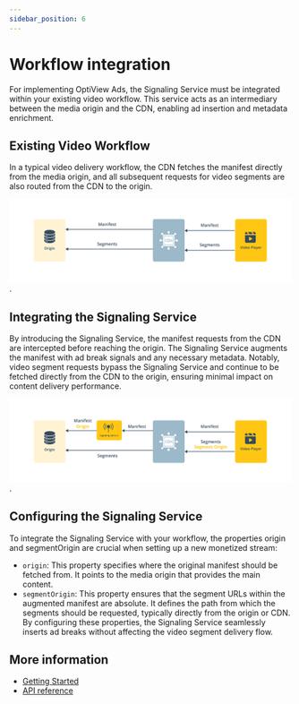 ```yaml
---
sidebar_position: 6
---
```


# Workflow integration

For implementing OptiView Ads, the Signaling Service must be integrated within your existing video workflow. This service acts as an intermediary between the media origin and the CDN, enabling ad insertion and metadata enrichment.

## Existing Video Workflow

In a typical video delivery workflow, the CDN fetches the manifest directly from the media origin, and all subsequent requests for video segments are also routed from the CDN to the origin.

![Video workflow before](../assets/img/workflow-optiview-ads-before.png).

## Integrating the Signaling Service

By introducing the Signaling Service, the manifest requests from the CDN are intercepted before reaching the origin. The Signaling Service augments the manifest with ad break signals and any necessary metadata. Notably, video segment requests bypass the Signaling Service and continue to be fetched directly from the CDN to the origin, ensuring minimal impact on content delivery performance.

![Video workflow after](../assets/img/workflow-optiview-ads-after.png).

## Configuring the Signaling Service

To integrate the Signaling Service with your workflow, the properties origin and segmentOrigin are crucial when setting up a new monetized stream:

- `origin`: This property specifies where the original manifest should be fetched from. It points to the media origin that provides the main content.
- `segmentOrigin`: This property ensures that the segment URLs within the augmented manifest are absolute. It defines the path from which the segments should be requested, typically directly from the origin or CDN.
  By configuring these properties, the Signaling Service seamlessly inserts ad breaks without affecting the video segment delivery flow.

## More information

- [Getting Started](/ads/getting-started/index.mdx)
- [API reference](/ads/api/signaling/theoads-api/)
